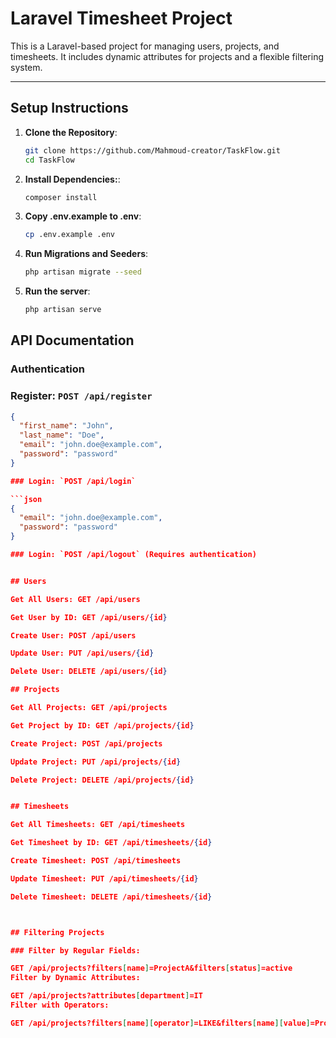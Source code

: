 # Laravel Timesheet Project

This is a Laravel-based project for managing users, projects, and timesheets. It includes dynamic attributes for projects and a flexible filtering system.

---

## Setup Instructions

1. **Clone the Repository**:
   ```bash
   git clone https://github.com/Mahmoud-creator/TaskFlow.git
   cd TaskFlow
   
3. **Install Dependencies:**:
    ```bash
    composer install

4. **Copy .env.example to .env**:
    ```bash
    cp .env.example .env

5. **Run Migrations and Seeders**:
    ```bash
    php artisan migrate --seed

6. **Run the server**:
    ```bash
    php artisan serve

## API Documentation

### Authentication

### Register: `POST /api/register`

```json
{
  "first_name": "John",
  "last_name": "Doe",
  "email": "john.doe@example.com",
  "password": "password"
}

### Login: `POST /api/login`

```json
{
  "email": "john.doe@example.com",
  "password": "password"
}

### Login: `POST /api/logout` (Requires authentication)


## Users

Get All Users: GET /api/users

Get User by ID: GET /api/users/{id}

Create User: POST /api/users

Update User: PUT /api/users/{id}

Delete User: DELETE /api/users/{id}

## Projects

Get All Projects: GET /api/projects

Get Project by ID: GET /api/projects/{id}

Create Project: POST /api/projects

Update Project: PUT /api/projects/{id}

Delete Project: DELETE /api/projects/{id}


## Timesheets

Get All Timesheets: GET /api/timesheets

Get Timesheet by ID: GET /api/timesheets/{id}

Create Timesheet: POST /api/timesheets

Update Timesheet: PUT /api/timesheets/{id}

Delete Timesheet: DELETE /api/timesheets/{id}



## Filtering Projects

### Filter by Regular Fields:

GET /api/projects?filters[name]=ProjectA&filters[status]=active
Filter by Dynamic Attributes:

GET /api/projects?attributes[department]=IT
Filter with Operators:

GET /api/projects?filters[name][operator]=LIKE&filters[name][value]=ProjectA



